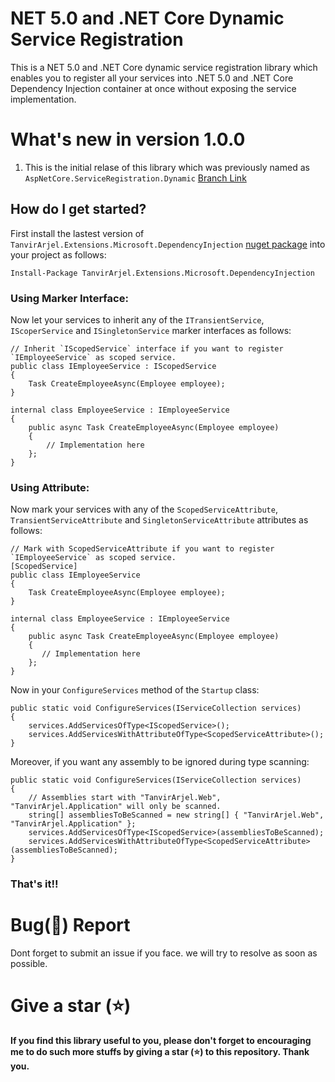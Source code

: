 # NET 5.0 and .NET Core Dynamic Service Registration

This is a NET 5.0 and .NET Core dynamic service registration library which enables you to register all your services into .NET 5.0 and .NET Core Dependency Injection container at once without exposing the service implementation.

# What's new in version 1.0.0

1. This is the initial relase of this library which was previously named as `AspNetCore.ServiceRegistration.Dynamic` [Branch Link](https://github.com/TanvirArjel/TanvirArjel.Extensions.Microsoft.DependencyInjection/tree/AspNetCore.ServiceRegistration.Dynamic)

## How do I get started?

First install the lastest version of `
TanvirArjel.Extensions.Microsoft.DependencyInjection` [nuget package](https://www.nuget.org/packages/TanvirArjel.Extensions.Microsoft.DependencyInjection) into your project as follows:
 
    Install-Package TanvirArjel.Extensions.Microsoft.DependencyInjection
    
### Using Marker Interface:

Now let your services to inherit any of the `ITransientService`, `IScoperService` and `ISingletonService` marker interfaces as follows:
 
    // Inherit `IScopedService` interface if you want to register `IEmployeeService` as scoped service.
    public class IEmployeeService : IScopedService
    {
        Task CreateEmployeeAsync(Employee employee);
    }
        
    internal class EmployeeService : IEmployeeService 
    {
        public async Task CreateEmployeeAsync(Employee employee)
        {
            // Implementation here
        };
    }
        
 ### Using Attribute:

Now mark your services with any of the `ScopedServiceAttribute`, `TransientServiceAttribute` and `SingletonServiceAttribute` attributes as follows:
 
    // Mark with ScopedServiceAttribute if you want to register `IEmployeeService` as scoped service.
    [ScopedService]
    public class IEmployeeService
    {
        Task CreateEmployeeAsync(Employee employee);
    }
        
    internal class EmployeeService : IEmployeeService 
    {
        public async Task CreateEmployeeAsync(Employee employee)
        {
           // Implementation here
        };
    }
        
  Now in your `ConfigureServices` method of the `Startup` class:
  
    public static void ConfigureServices(IServiceCollection services)
    {
        services.AddServicesOfType<IScopedService>();
        services.AddServicesWithAttributeOfType<ScopedServiceAttribute>();
    }
    
  Moreover, if you want any assembly to be ignored during type scanning:
  
    public static void ConfigureServices(IServiceCollection services)
    {
        // Assemblies start with "TanvirArjel.Web", "TanvirArjel.Application" will only be scanned.
        string[] assembliesToBeScanned = new string[] { "TanvirArjel.Web", "TanvirArjel.Application" };
        services.AddServicesOfType<IScopedService>(assembliesToBeScanned);
        services.AddServicesWithAttributeOfType<ScopedServiceAttribute>(assembliesToBeScanned);
    }
  
       
  ### That's it!!
  
  # Bug(🐞) Report 
   
   Dont forget to submit an issue if you face. we will try to resolve as soon as possible.
   
  # Give a star (⭐)
   
   **If you find this library useful to you, please don't forget to encouraging me to do such more stuffs by giving a star (⭐) to this repository. Thank you.**
